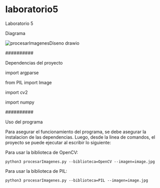 # laboratorio5
Laboratorio 5

Diagrama

![procesarImagenesDiseno drawio](https://github.com/prichavarria/laboratorio5/assets/144200787/7df33334-ab53-4733-9e29-44bfda58a28b)

##########

Dependencias del proyecto

  import argparse
  
  from PIL import Image
  
  import cv2
  
  import numpy 

##########

Uso del programa

  Para asegurar el funcionamiento del programa, se debe asegurar la instalacion de las dependencias. Luego, desde la linea de comandos, el proyecto se puede ejecutar al escribir lo siguiente:
  
  Para usar la biblioteca de OpenCV:
  
    python3 procesarImagenes.py --biblioteca=OpenCV --imagen=image.jpg

    
  Para usar la biblioteca de PIL:
  
    python3 procesarImagenes.py --biblioteca=PIL --imagen=image.jpg
